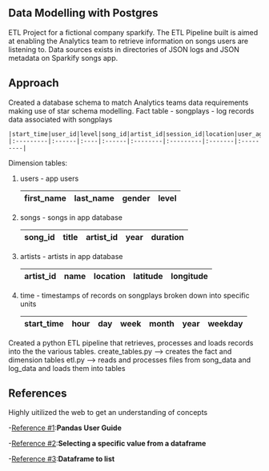 ## Data Modelling with Postgres 
ETL Project for a fictional company sparkify. The ETL Pipeline built is aimed at enabling the Analytics team to retrieve information on songs users are listening to. 
Data sources exists in directories of JSON logs and JSON metadata on Sparkify songs app. 

## Approach
Created a database schema to match Analytics teams data requirements making use of star schema modelling. 
Fact table - songplays - log records data associated with songplays
    
    |start_time|user_id|level|song_id|artist_id|session_id|location|user_agent|
    |:---------|:------|:----|:------|:--------|:---------|:-------|:---------|
    
Dimension tables: 
 1. users - app users
     
     |first_name|last_name|gender|level|
     |:---------|:--------|:-----|:----|
     
 2. songs - songs in app database
     
     |song_id|title|artist_id|year|duration|
     |:------|:----|:--------|:---|:-------|
     
 3. artists - artists in app database
 
     |artist_id|name|location|latitude|longitude|
     |:--------|:---|:-------|:-------|:--------|
     
 4. time  - timestamps of records on songplays broken down into specific units
 
     |start_time|hour|day|week|month|year|weekday|
     |:---------|:---|:--|:---|:----|:---|:------|
 
Created a python ETL pipeline that retrieves, processes and loads records into the the various tables. 
create_tables.py --> creates the fact and dimension tables
etl.py --> reads and processes files from song_data and log_data and loads them into tables

## References
Highly uitilized the web to get an understanding of concepts 

-[Reference #1](https://pandas.pydata.org/docs/user_guide/index.html):**Pandas User Guide**

-[Reference #2](https://stackoverflow.com/questions/41925378/selecting-a-specific-value-from-a-data-frame):**Selecting a specific value from a dataframe**

-[Reference #3](https://www.dataindependent.com/pandas/dataframe-to-list/):**Dataframe to list**
